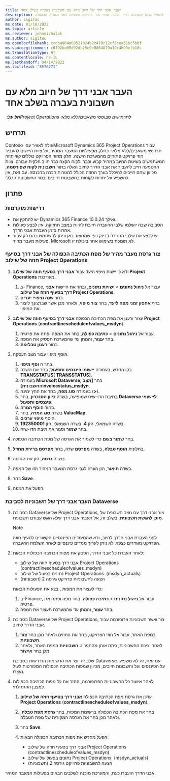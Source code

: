 ```yaml
---
title: העבר אבני דרך של חיוב מלא עם חשבונית בעברה בשלב אחד
description: נושא זה מסביר כיצד להעביר אבני דרך של חיוב במחיר קבוע שעבורם חויב הלקוח עבור חוזי פרויקט פתוחים לפני תאריך ההפעלה.
author: sigitac
ms.date: 01/10/2022
ms.topic: article
ms.reviewer: johnmichalak
ms.author: sigitac
ms.openlocfilehash: ccdba864a68521024b2c479c12cf5cea616c5bbf
ms.sourcegitcommit: c0792bd65d92db25e0e8864879a19c4b93efb10c
ms.translationtype: HT
ms.contentlocale: he-IL
ms.lasthandoff: 04/14/2022
ms.locfileid: "8576271"
---
```

# <a name="migrate-fully-invoiced-billing-milestones-at-cutover"></a>העבר אבני דרך של חיוב מלא עם חשבונית בעברה בשלב אחד

_**חל על:** ‏Project Operations לתרחישים מבוססי משאבים/ללא מלאי_

## <a name="scenario"></a>תרחיש

Contoso עולה לאוויר עם ‏Microsoft Dynamics 365 Project Operations עבור תרחישי משאבים/ללא מלאי. כחלק מפעילויות המעבר המהיר, על צוות היישום להעביר חוזי פרויקט פתוחים מהמערכת הישנה. חלק מחוזי הפרויקט כוללים קווי חוזה המשתמשים בשיטת החיוב במחיר קבוע וכבר ולקוח הקצה כבר חויב חלקית עבורם. צוות ההטמעה חייב להעביר את אבני הדרך לחיוב האלה בתור **חשבונית לקוח שפורסמה**, מכיוון שהם חייבים להיכלל בערך החוזה הכולל למטרות הכרה בהכנסה. עם זאת, אין להשפיע על יתרות לקוחות בחשבונות חייבים ובסר החשבונות הכללי.

## <a name="solution"></a>פתרון

### <a name="prerequisites"></a>דרישות מוקדמות

- יש להתקין את Dynamics 365 Finance 10.0.24 ואילך.
- הסביבה שבה יושלמו שלבי ההעברה חייבת להיות במצב תחזוקה. אין לבצע פעולות אחרות בזמן העברת אבני הדרך.
- יש לבצע את שלבי ההגירה בדיוק כפי שמתואר כאן וניתן להשתמש בהם רק עבור פעילות מעבר מהיר. Microsoft לא תומכת בשימוש אחר ביכולת זו.

### <a name="create-a-cutover-version-of-the-project-operations-integration-contract-line-milestones-dual-write-map"></a>צור גרסת מעבר מהיר של מפת הכתיבה הכפולה של אבני דרך בסיעף חוזה של שילוב Project Operations 

1. ודא כי יישות מיפוי היעד עבור **אבני דרך בסעיף חוזה של שילוב Project Operations** מעודכנת. 

    1. ב- Finance, עבור אל **ניהול נתונים** \> **ישויות נתונים**, ובחר את היישות **אבני דרך בסעיף חוזה של שילוב Project Operations**. 
    2. בחר **שנה מיפויי יעדים**. 
    3. בדף **אחסון זמני מפה ליעד**, בחר **צור מיפוי**, ולאחר מכן אשר שברצונך ליצור את המיפוי.

2. עצור ורענן את מפת הכתיבה הכפולה **אבני דרך בסיעף חוזה של שילוב Project Operations** (**‎‏contractlinescheduleofvalues\_msdyn**). 

    1. עבור אל **ניהול נתונים** \> **כתיבה כפולה**, בחר את המפה ופתח את פרטיה. 
    2. בחר **עצור**, והמתן עד שהמערכת תפסיק את המפה. 
    3. בחור **רענון טבלאות**.

3. הוסף מיפוי עבור מצב העסקה.

    1. בחר ה **וסף מיפוי**.
    2. בקו החדש, בעמודה **יישומי פיננסים ותפעול**, בחר את השדה **TRANSSTATUS\[ ‎‏TRANSSTATUS\]**.
    3. בעמודה **Microsoft Dataverse**, בחר **‏\[מצב החשבונית\]invoicestatus\_msdyn**.
    4. בעמודה **סוג מפה**, בחר את החץ ימינה (**\>**).
    5. בתיבת הדו-שיח שמופיעה, בשדה **כיוון הסנכרון**, בחר **Dataverse ליישומי פיננסים ותפעול**.
    6. בחור **הוסף המרה**.
    7. בשדה **סוג המרה**, בחר **ValueMap**.
    8. הוסף **מיפוי ערכים**.
    9. בשדה השמאלי, הזן **4**. בשדה השמאלי, הזן **192350001**. 
    10. בחר **שמור** וסגור את תיבת הדו-שיח.

4. בחר **שמור בשם** כדי לשמור את הגרסה של מפת הכתיבה הכפולה. 
5. בחלונית **הוסף טבלה**, בשדה **מפרסם** שדה, בחר **מפרסם ברירת מחדל**.
6. בשדה **גרסה**, הזן את הגרסה.
7. בשדה **תיאור**, הזן הערה לגבי גרסת המעבר המהיר הזו של המפה. 
8. בחר **Save**.
9. הפעל את המפה.

### <a name="migrate-invoiced-milestones-to-the-dataverse-environment"></a>העבר אבני דרך של חשבוניות לסביבת Dataverse

1. בסביבת Dataverse של Project Operations, צור אבני דרך עם מצב חשבונית של **מוכן להגשת חשבונית**. בשלב זה, אל תעביר אבני דרך שלא הוגש עבורם חשבונית.

    > [!NOTE]
    > לפני העברת אבני הדרך לחיוב, ודא שהמימדים הפיננסיים הקשורים לסעיף חוזה הפרויקט מוגדרים כצפוי. לא ניתן לערוך ממדים פיננסיים לאחר השלמת ההעברה.

2. לאחר העברת כל אבני הדרך, הפסק את מפות הכתיבה הכפולות הבאות:

    - אבני דרך בסעיף חוזה של שילוב Project Operations‏ (contractlinescheduleofvalues\_msdyn)
    - נתונים בפעול של שילוב Project Operations ‏ (msdyn\_actuals)
    - הצעה לחשבוניות פרוייקט גירסה 2 (חשבוניות)

    כדי לעצור את המפות , בצע את הפעולות הבאות:

    1. ב-Finance, עבור אל **ניהול נתונים** \> **כתיבה כפולה**, בחר מפה ופתח את פרטיה.
    2. בחר **עצור**, והמתן עד שהמערכת תעצור את המפה.

3. בסביבת Dataverse של Project Operations, צור ואשר חשבוניות פרופורמה עבור אבני הדרך לחיוב. 

    1. במפת האתר, עבור אל חוזי הפרויקט, בחר את החוזים ולאחר מכן בחר **צור חשבוניות**.
    2. לאחר יצירת החשבוניות, פתח אותן מהתפריט **חשבוניות** במפת האתר, ולאחר מכן בחר **אישור**.

    שלב זה יוצר את הרשומות הנדרשות בסביבת Dataverse. עם זאת, זה לא משפיע על הפיננסים ועל וחשבונות חייבים, מכיוון שמפות הכתיבה הכפולות המפורטות לעיל נעצרו.

4. לאחר אישור כל החשבוניות הפרופורמה, החזר את כל מפות הכתיבה הכפולות למצבן ההתחלתי.

    1. עדכן את גרסת מפת הכתיבה הכפולה **אבני דרך בסיעף חוזה של שילוב Project Operations** (**‎‏contractlinescheduleofvalues\_msdyn**). 
    2. בחר את מפת הכתיבה הכפולה ברשימת המפות, בחר **גרסת מפת טבלה**, ולאחר מכן בחר את הגרסה המקורית של מפת הטבלה.
    3. בחר **Save**.
    4. הפעל מחדש את מפות הכתיבה הכפולה הבאות:

        - אבני דרך בסעיף חוזה של שילוב Project Operations‏ (contractlinescheduleofvalues\_msdyn)
        - נתונים בפעול של שילוב Project Operations ‏ (msdyn\_actuals)
        - הצעה לחשבוניות פרוייקט גירסה 2 (חשבוניות)

אבני הדרך הועברו כעת, והמערכת מוכנה לשלבים הבאים בפעילות המעבר המהיר.
